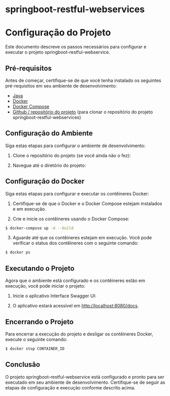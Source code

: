 # springboot-restful-webservices

# Configuração do Projeto

Este documento descreve os passos necessários para configurar e executar o projeto springboot-restful-webservice.

## Pré-requisitos

Antes de começar, certifique-se de que você tenha instalado os seguintes pré-requisitos em seu ambiente de desenvolvimento:

- [Java](https://www.java.com/en/download/)
- [Docker](https://www.docker.com/)
- [Docker Compose](https://docs.docker.com/compose/install/)
- [Github / repositório do projeto](https://github.com/wswilliams/springboot-restful-webservices.git) (para clonar o repositório do projeto springboot-restful-webservices)


## Configuração do Ambiente

Siga estas etapas para configurar o ambiente de desenvolvimento:

1. Clone o repositório do projeto (se você ainda não o fez):

2. Navegue até o diretório do projeto:


## Configuração do Docker

Siga estas etapas para configurar e executar os contêineres Docker:

1. Certifique-se de que o Docker e o Docker Compose estejam instalados e em execução.

2. Crie e inicie os contêineres usando o Docker Compose:

```sh
$ docker-compose up -d --build
```

3. Aguarde até que os contêineres estejam em execução. Você pode verificar o status dos contêineres com o seguinte comando:

```sh
$ docker ps
```

## Executando o Projeto

Agora que o ambiente está configurado e os contêineres estão em execução, você pode iniciar o projeto:

1. Inicie o aplicativo Interface Swagger UI:

2. O aplicativo estará acessível em [http://localhost:8080/docs](http://localhost:8080/docs).

## Encerrando o Projeto

Para encerrar a execução do projeto e desligar os contêineres Docker, execute o seguinte comando:
```sh
$ docker stop CONTAINER_ID
```

## Conclusão

O projeto springboot-restful-webservice está configurado e pronto para ser executado em seu ambiente de desenvolvimento. Certifique-se de seguir as etapas de configuração e execução conforme descrito acima.
